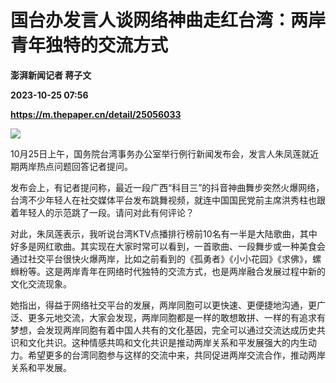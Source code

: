 # 国台办发言人谈网络神曲走红台湾：两岸青年独特的交流方式
**澎湃新闻记者 蒋子文**

**2023-10-25 07:56**

**https://m.thepaper.cn/detail/25056033**

![](https://imagecloud.thepaper.cn/thepaper/image/275/574/823.jpg)

10月25日上午，国务院台湾事务办公室举行例行新闻发布会，发言人朱凤莲就近期两岸热点问题回答记者提问。

发布会上，有记者提问称，最近一段广西“科目三”的抖音神曲舞步突然火爆网络，台湾不少年轻人在社交媒体平台发布跳舞视频，就连中国国民党前主席洪秀柱也跟着年轻人的示范跳了一段。请问对此有何评论？

对此，朱凤莲表示，我听说台湾KTV点播排行榜前10名有一半是大陆歌曲，其中好多是网红歌曲。其实现在大家时常可以看到，一首歌曲、一段舞步或一种美食会通过社交平台很快火爆两岸，比如之前看到的《孤勇者》《小小花园》《求佛》，螺蛳粉等。这是两岸青年在网络时代独特的交流方式，也是两岸融合发展过程中新的文化交流现象。

她指出，得益于网络社交平台的发展，两岸同胞可以更快速、更便捷地沟通，更广泛、更多元地交流，大家会发现，两岸同胞都是一样的敢想敢拼、一样的有追求有梦想，会发现两岸同胞有着中国人共有的文化基因，完全可以通过交流达成历史共识和文化共识。这种情感共鸣和文化共识是推动两岸关系和平发展强大的内生动力。希望更多的台湾同胞参与这样的交流中来，共同促进两岸交流合作，推动两岸关系和平发展。